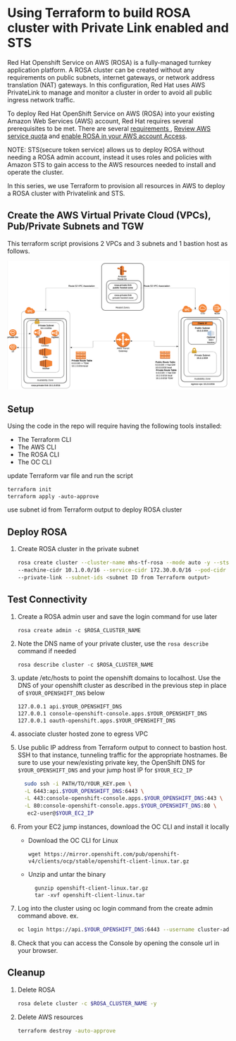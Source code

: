 # Using Terraform to build ROSA cluster with Private Link enabled and STS

Red Hat Openshift Service on AWS (ROSA) is a fully-managed turnkey application platform. A ROSA cluster can be created without any requirements on public subnets, internet gateways, or network address translation (NAT) gateways. In this configuration, Red Hat uses AWS PrivateLink to manage and monitor a cluster in order to avoid all public ingress network traffic.

To deploy Red Hat OpenShift Service on AWS (ROSA) into your existing Amazon Web Services (AWS) account, Red Hat requires several prerequisites to be met. There are several [requirements ](https://docs.openshift.com/rosa/rosa_planning/rosa-sts-aws-prereqs.html#rosa-sts-aws-prereqs), [Review AWS service quota](https://docs.openshift.com/rosa/rosa_planning/rosa-sts-required-aws-service-quotas.html#rosa-sts-required-aws-service-quotasr) and [enable ROSA in your AWS account Access](https://docs.openshift.com/rosa/rosa_planning/rosa-sts-setting-up-environment.html#rosa-sts-setting-up-environment).


NOTE: STS(secure token service) allows us to deploy ROSA without needing a ROSA admin account, instead it uses roles and policies with Amazon STS to gain access to the AWS resources needed to install and operate the cluster.

In this series, we use Terraform to provision all resources in AWS to deploy a ROSA cluster with Privatelink and STS.

## Create the AWS Virtual Private Cloud (VPCs), Pub/Private Subnets and TGW 

This terraform script provisions 2 VPCs and 3 subnets and 1 bastion host as follows.




![architecture diagram showing privatelink with TGW](./images/ROSA_PrivateLink_TGW.png)

## Setup

Using the code in the repo will require having the following tools installed:

- The Terraform CLI
- The AWS CLI
- The ROSA CLI
- The OC CLI

update Terraform var file and run the script

```
terraform init
terraform apply -auto-approve
```

use subnet id from Terraform output to deploy ROSA cluster

## Deploy ROSA

1. Create ROSA cluster in the private subnet

    ```bash
    rosa create cluster --cluster-name mhs-tf-rosa --mode auto -y --sts \
    --machine-cidr 10.1.0.0/16 --service-cidr 172.30.0.0/16 --pod-cidr 10.128.0.0/14 --host-prefix 23 \
    --private-link --subnet-ids <subnet ID from Terraform output> 
    ```

## Test Connectivity

 
1. Create a ROSA admin user and save the login command for use later

    ```
    rosa create admin -c $ROSA_CLUSTER_NAME
    ```

1. Note the DNS name of your private cluster, use the `rosa describe` command if needed

   ```
   rosa describe cluster -c $ROSA_CLUSTER_NAME
   ```

1. update /etc/hosts to point the openshift domains to localhost. Use the DNS of your openshift cluster as described in the previous step in place of `$YOUR_OPENSHIFT_DNS` below

    ```
    127.0.0.1 api.$YOUR_OPENSHIFT_DNS
    127.0.0.1 console-openshift-console.apps.$YOUR_OPENSHIFT_DNS
    127.0.0.1 oauth-openshift.apps.$YOUR_OPENSHIFT_DNS
    ```
1. associate cluster hosted zone to egress VPC


1. Use public IP address from Terraform output to connect to bastion host. SSH to that instance, tunneling traffic for the appropriate hostnames. Be sure to use your new/existing private key, the OpenShift DNS for `$YOUR_OPENSHIFT_DNS` and your jump host IP for `$YOUR_EC2_IP`

    ```bash
      sudo ssh -i PATH/TO/YOUR_KEY.pem \
      -L 6443:api.$YOUR_OPENSHIFT_DNS:6443 \
      -L 443:console-openshift-console.apps.$YOUR_OPENSHIFT_DNS:443 \
      -L 80:console-openshift-console.apps.$YOUR_OPENSHIFT_DNS:80 \
       ec2-user@$YOUR_EC2_IP
    ```
1. From your EC2 jump instances, download the OC CLI and install it locally
    - Download the OC CLI for Linux
      ```
      wget https://mirror.openshift.com/pub/openshift-v4/clients/ocp/stable/openshift-client-linux.tar.gz
      ```
    - Unzip and untar the binary
      ```
        gunzip openshift-client-linux.tar.gz
        tar -xvf openshift-client-linux.tar
      ```
      
1. Log into the cluster using oc login command from the create admin command above. ex.

    ```bash
    oc login https://api.$YOUR_OPENSHIFT_DNS:6443 --username cluster-admin --password xxxxxxxxxx
    ```

1. Check that you can access the Console by opening the console url in your browser.


## Cleanup

1. Delete ROSA

    ```bash
    rosa delete cluster -c $ROSA_CLUSTER_NAME -y
    ```
   
1. Delete AWS resources

    ```bash
    terraform destroy -auto-approve
    ```
